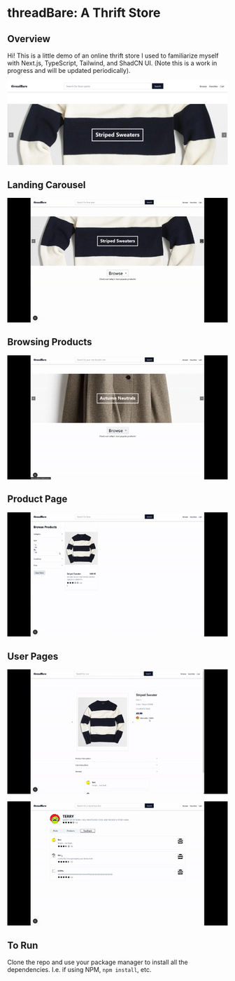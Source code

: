 # threadBare: A Thrift Store

## Overview

Hi! This is a little demo of an online thrift store I used to familiarize myself with Next.js, TypeScript, Tailwind, and ShadCN UI. 
(Note this is a work in progress and will be updated periodically).

![Landing Page](https://github.com/i-najar/thrift-site/blob/main/threadbaresc.png)

## Landing Carousel

![Landing Page Carousel](https://github.com/i-najar/thrift-site/blob/main/threadbare-landing.gif)

## Browsing Products

![Browsing Page](https://github.com/i-najar/thrift-site/blob/main/threadbare-browsing.gif)

## Product Page

![Product Page](https://github.com/i-najar/thrift-site/blob/main/threadbare-product-page.gif)

## User Pages

![User Page 1](https://github.com/i-najar/thrift-site/blob/main/threadbare-user-page.gif)

![User Page 2](https://github.com/i-najar/thrift-site/blob/main/threadbare-user-page-2.gif)

## To Run

Clone the repo and use your package manager to install all the dependencies. I.e. if using NPM, `npm install`, etc.
